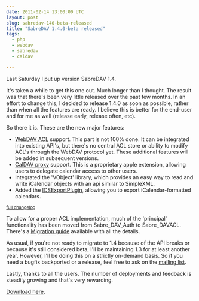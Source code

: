 ```yaml
---
date: 2011-02-14 13:00:00 UTC
layout: post
slug: sabredav-140-beta-released
title: "SabreDAV 1.4.0-beta released"
tags:
  - php
  - webdav
  - sabredav
  - caldav

---
```

<p>Last Saturday I put up version SabreDAV 1.4.</p>

<p>It's taken a while to get this one out. Much longer than I thought. The result was that there's been very little released over the past few months. In an effort to change this, I decided to release 1.4.0 as soon as possible, rather than when all the features are ready. I believe this is better for the end-user and for me as well (release early, release often, etc).</p>

<p>So there it is. These are the new major features:</p>

<ul>
  <li><a href="http://sabre.io/dav/acl/">WebDAV ACL</a> support. This part is not 100% done. It can be integrated into existing API's, but there's no central ACL store or ability to modify ACL's through the WebDAV protocol yet. These additional features will be added in subsequent versions.</li>
  <li><a href="http://sabre.io/dav/caldav-proxy/">CalDAV proxy</a> support. This is a proprietary apple extension, allowing users to delegate calendar access to other users.</li>
  <li>Integrated the 'VObject' library, which provides an easy way to read and write iCalendar objects with an api similar to SimpleXML.</li>
  <li>Added the <a href="http://sabre.io/dav/ics-export-plugin/">ICSExportPlugin</a>, allowing you to export iCalendar-formatted calendars.</li>
</ul>

<p><small><a href="https://github.com/fruux/sabre-dav/blob/1.4.0/ChangeLog">full changelog</a></small></p>

<p>To allow for a proper ACL implementation, much of the 'principal' functionality has been moved from Sabre_DAV_Auth to Sabre_DAVACL. There's a <a href="http://sabre.io/dav/upgrade/1.3-to-1.4/">Migration guide</a> available with all the details.</p>

<p>As usual, if you're not ready to migrate to 1.4 because of the API breaks or because it's still considered beta, I'll be maintaining 1.3 for at least another year. However, I'll be doing this on a strictly on-demand basis. So if you need a bugfix backported or a release, feel free to ask on the <a href="http://groups.google.com/group/sabredav-discuss">mailing list</a>.</p>

<p>Lastly, thanks to all the users. The number of deployments and feedback is steadily growing and that's very rewarding.</p>

<p><a href="https://github.com/fruux/sabre-dav/releases/">Download here</a>.</p>
